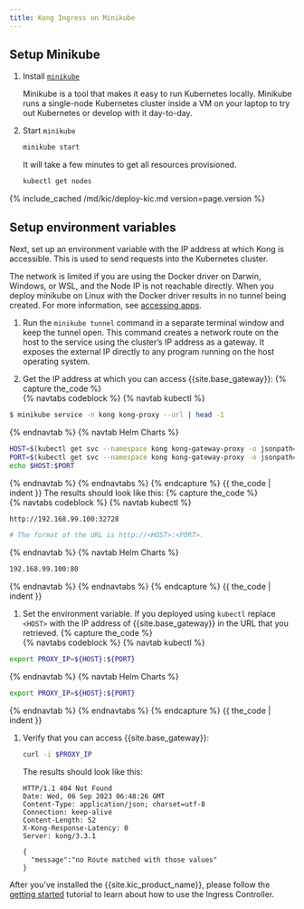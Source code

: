 ```yaml
---
title: Kong Ingress on Minikube
---
```


## Setup Minikube

1. Install [`minikube`](https://github.com/kubernetes/minikube)

   Minikube is a tool that makes it easy to run Kubernetes locally.
   Minikube runs a single-node Kubernetes cluster inside a VM on your laptop
   to try out Kubernetes or develop with it day-to-day.

1. Start `minikube`

   ```bash
   minikube start
   ```

   It will take a few minutes to get all resources provisioned.

   ```bash
   kubectl get nodes
   ```

{% include_cached /md/kic/deploy-kic.md version=page.version %}

## Setup environment variables

Next, set up an environment variable with the IP address at which
Kong is accessible. This is used to send requests into the
Kubernetes cluster.

The network is limited if you are using the Docker driver on Darwin, Windows, or WSL, and the Node IP is not reachable directly. When you deploy minikube on Linux with the Docker driver results in no tunnel being created. For more information, see [accessing apps](https://minikube.sigs.k8s.io/docs/handbook/accessing/#using-minikube-service-with-tunnel).

1. Run the `minikube tunnel` command in a separate terminal window  and keep the tunnel open.
   This command creates a network route on the host to the service using the cluster’s IP address as a gateway. It exposes the external IP directly to any program running on the host operating system.

1. Get the IP address at which you can access {{site.base_gateway}}:
   {% capture the_code %}   
{% navtabs codeblock %}
{% navtab kubectl %}
```bash
$ minikube service -n kong kong-proxy --url | head -1
```
{% endnavtab %}
{% navtab Helm Charts %}
   ```bash
   HOST=$(kubectl get svc --namespace kong kong-gateway-proxy -o jsonpath='{.status.loadBalancer.ingress[0].ip}')
   PORT=$(kubectl get svc --namespace kong kong-gateway-proxy -o jsonpath='{.spec.ports[0].port}')
   echo $HOST:$PORT
   ```
{% endnavtab %}
{% endnavtabs %}
{% endcapture %}
{{ the_code | indent }}
    The results should look like this:
   {% capture the_code %}  
{% navtabs codeblock %}
{% navtab kubectl %}
```bash
http://192.168.99.100:32728

# The format of the URL is http://<HOST>:<PORT>.
```
{% endnavtab %}
{% navtab Helm Charts %}
```bash
192.168.99.100:80
```
{% endnavtab %}
{% endnavtabs %}
{% endcapture %}
{{ the_code | indent }}
 
1. Set the environment variable. If you deployed using `kubectl` replace `<HOST>` with the IP address of {{site.base_gateway}} in the URL that you retrieved. 
   {% capture the_code %}     
{% navtabs codeblock %}
{% navtab kubectl %}
```bash
export PROXY_IP=${HOST}:${PORT}
```
{% endnavtab %}
{% navtab Helm Charts %}
```bash
export PROXY_IP=${HOST}:${PORT}
```
{% endnavtab %}
{% endnavtabs %}
{% endcapture %}
{{ the_code | indent }} 
1. Verify that you can access {{site.base_gateway}}:

   ```bash
   curl -i $PROXY_IP
   ```
   The results should look like this:
   ```text
   HTTP/1.1 404 Not Found
   Date: Wed, 06 Sep 2023 06:48:26 GMT
   Content-Type: application/json; charset=utf-8
   Connection: keep-alive
   Content-Length: 52
   X-Kong-Response-Latency: 0
   Server: kong/3.3.1

   {
     "message":"no Route matched with those values"
   }
   ```
After you've installed the {{site.kic_product_name}}, please follow the
[getting started](/kubernetes-ingress-controller/{{page.release}}/guides/getting-started) tutorial to learn
about how to use the Ingress Controller.

